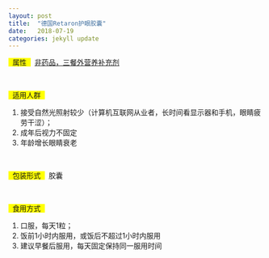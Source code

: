 ```yaml
---
layout: post
title:  "德国Retaron护眼胶囊"
date:   2018-07-19
categories: jekyll update
---
```

<span style="background-color: #ffff00">&nbsp;&nbsp;属性&nbsp;&nbsp;</span>&nbsp;
[非药品，三餐外营养补充剂](http://trust.jrj.com.cn/2017/11/14074223379273.shtml)

<br>

<span style="background-color: #ffff00">&nbsp;&nbsp;适用人群&nbsp;&nbsp;</span>&nbsp;
1. 接受自然光照射较少（计算机互联网从业者，长时间看显示器和手机，眼睛疲劳干涩）；
2. 成年后视力不固定
3. 年龄增长眼睛衰老

<br>

<span style="background-color: #ffff00">&nbsp;&nbsp;包装形式&nbsp;&nbsp;</span>&nbsp;
胶囊

<br>

<span style="background-color: #ffff00">&nbsp;&nbsp;食用方式&nbsp;&nbsp;</span>&nbsp;
1. 口服，每天1粒；
2. 饭前1小时内服用，或饭后不超过1小时内服用
3. 建议早餐后服用，每天固定保持同一服用时间
